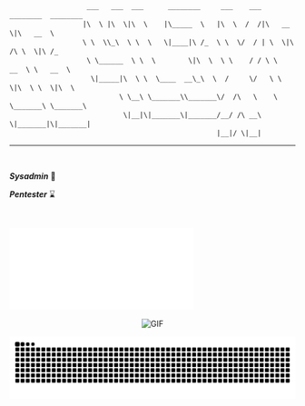 ```
                   ___   ___  ___      ________     ___    ___ ________  ________     
                  |\  \ |\  \|\  \    |\_____  \   |\  \  /  /|\   __  \|\   __  \    
                  \ \  \\_\  \ \  \   \|____|\ /_  \ \  \/  / | \  \|\ /\ \  \|\ /_   
                   \ \______  \ \  \        \|\  \  \ \    / / \ \   __  \ \   __  \  
                    \|_____|\  \ \  \____  __\_\  \  /     \/   \ \  \|\  \ \  \|\  \ 
                           \ \__\ \_______\\_______\/  /\   \    \ \_______\ \_______\
                            \|__|\|_______\|_______/__/ /\ __\    \|_______|\|_______|
                                                   |__|/ \|__|
```
---
<br>

**_Sysadmin_** 🔵

**_Pentester_** ⌛

<br>

<p align="left">
  <a href="https://monkeytype.com/profile/4l3xBB">
    <img src="https://raw.githubusercontent.com/4l3xBB/4l3xBB/monkeytype-readme/monkeytype-readme.svg" alt="My Monkeytype profile" width="325" />
  </a>
</p>

<p align="center">
  <img src="https://github.com/user-attachments/assets/35282207-14a6-44b8-b06c-de0f4ec5ba85" alt="GIF" width="1000"/>
</p>

<p align="center">
  <img src="https://github.com/4l3xBB/4l3xBB/blob/output/github-contribution-grid-snake-dark.svg" alt="snake:D"/>
</p>
